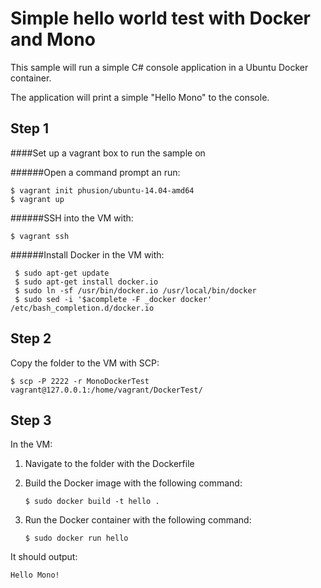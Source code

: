 Simple hello world test with Docker and Mono
===

This sample will run a simple C# console application in a Ubuntu Docker container. 

The application will print a simple "Hello Mono" to the console.

Step 1
---

####Set up a vagrant box to run the sample on

######Open a command prompt an run:

    $ vagrant init phusion/ubuntu-14.04-amd64
    $ vagrant up
    
######SSH into the VM with:

    $ vagrant ssh

######Install Docker in the VM with:

     $ sudo apt-get update
     $ sudo apt-get install docker.io
     $ sudo ln -sf /usr/bin/docker.io /usr/local/bin/docker
     $ sudo sed -i '$acomplete -F _docker docker' /etc/bash_completion.d/docker.io


Step 2
---
Copy the folder to the VM with SCP:

    $ scp -P 2222 -r MonoDockerTest vagrant@127.0.0.1:/home/vagrant/DockerTest/

Step 3
---
In the VM:

1. Navigate to the folder with the Dockerfile
 
2. Build the Docker image with the following command:



       $ sudo docker build -t hello .
     
     
      
3. Run the Docker container with the following command:

       
       
       $ sudo docker run hello
      
It should output:

    Hello Mono!